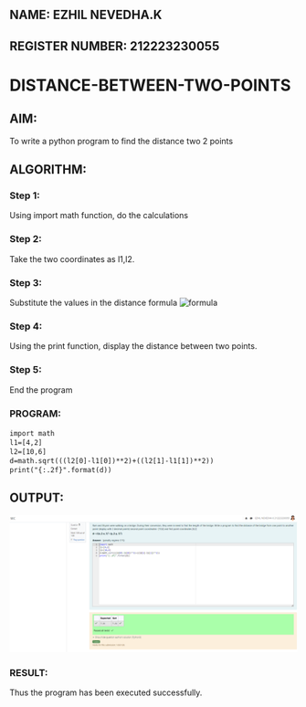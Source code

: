 ## NAME: EZHIL NEVEDHA.K
## REGISTER NUMBER: 212223230055
# DISTANCE-BETWEEN-TWO-POINTS

## AIM:
To write a python program to find the distance two 2 points
## ALGORITHM:
### Step 1: 
Using import math function, do the calculations
### Step 2: 
Take the two coordinates as l1,l2.
### Step 3: 
Substitute the values in the distance formula  ![formula](/formula.JPG)
### Step 4: 
Using the print function, display the distance between two points.
### Step 5: 
End the program
### PROGRAM:
```
import math
l1=[4,2]
l2=[10,6]
d=math.sqrt(((l2[0]-l1[0])**2)+((l2[1]-l1[1])**2))
print("{:.2f}".format(d))
```
## OUTPUT:
![alt text](<Screenshot 2024-03-09 093954.png>)
### RESULT:
Thus the program has been executed successfully.
